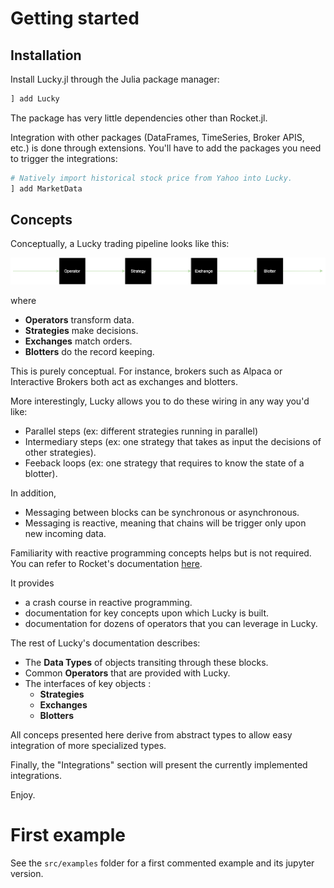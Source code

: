 # Getting started

## Installation

Install Lucky.jl through the Julia package manager:

```Julia
] add Lucky
```

The package has very little dependencies other than Rocket.jl.

Integration with other packages (DataFrames, TimeSeries, Broker APIS, etc.) is done through extensions. You'll have to add the packages you need to trigger the integrations:

```Julia
# Natively import historical stock price from Yahoo into Lucky.
] add MarketData
```

## Concepts

Conceptually, a Lucky trading pipeline looks like this:

![](./assets/lucky.drawio.svg)

where

- **Operators** transform data.
- **Strategies** make decisions.
- **Exchanges** match orders.
- **Blotters** do the record keeping.

This is purely conceptual. For instance, brokers such as Alpaca or Interactive Brokers both act as exchanges and blotters. 

More interestingly, Lucky allows you to do these wiring in any way you'd like:
- Parallel steps (ex: different strategies running in parallel)
- Intermediary steps (ex: one strategy that takes as input the decisions of other strategies).
- Feeback loops (ex: one strategy that requires to know the state of a blotter).

In addition, 
- Messaging between blocks can be synchronous or asynchronous.
- Messaging is reactive, meaning that chains will be trigger only upon new incoming data.

Familiarity with reactive programming concepts helps but is not required.
You can refer to Rocket's documentation [here](https://reactivebayes.github.io/Rocket.jl/stable/). 

It provides 
- a crash course in reactive programming.
- documentation for key concepts upon which Lucky is built.
- documentation for dozens of operators that you can leverage in Lucky.

The rest of Lucky's documentation describes:
- The **Data Types** of objects transiting through these blocks.
- Common **Operators** that are provided with Lucky.
- The interfaces of key objects :
    - **Strategies**
    - **Exchanges**
    - **Blotters**

All conceps presented here derive from abstract types to allow easy integration of more specialized types.

Finally, the "Integrations" section will present the currently implemented integrations.

Enjoy.

# First example

See the `src/examples` folder for a first commented example and its jupyter version.





